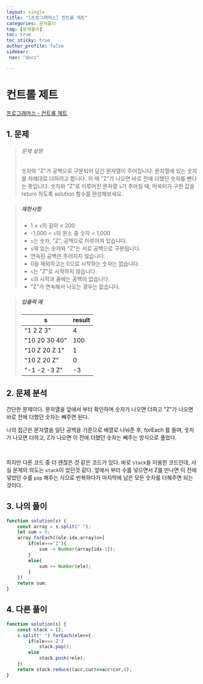 ```yaml
---
layout: single
title: "[프로그래머스] 컨트롤 제트"
categories: 문제풀이
tag: [문제풀이]
toc: true
toc_sticky: true
author_profile: false
sidebar:
 nav: "docs"

---
```


# 컨트롤 제트

[프로그래머스 - 컨트롤 제트](https://school.programmers.co.kr/learn/courses/30/lessons/120853)

## 1. 문제

> ###### 문제 설명
> 
> 숫자와 "Z"가 공백으로 구분되어 담긴 문자열이 주어집니다. 문자열에 있는 숫자를 차례대로 더하려고 합니다. 이 때 "Z"가 나오면 바로 전에 더했던 숫자를 뺀다는 뜻입니다. 숫자와 "Z"로 이루어진 문자열 `s`가 주어질 때, 머쓱이가 구한 값을 return 하도록 solution 함수를 완성해보세요.

> ##### 제한사항
> 
> - 1 ≤ `s`의 길이 ≤ 200
> - -1,000 < `s`의 원소 중 숫자 < 1,000
> - `s`는 숫자, "Z", 공백으로 이루어져 있습니다.
> - `s`에 있는 숫자와 "Z"는 서로 공백으로 구분됩니다.
> - 연속된 공백은 주어지지 않습니다.
> - 0을 제외하고는 0으로 시작하는 숫자는 없습니다.
> - `s`는 "Z"로 시작하지 않습니다.
> - `s`의 시작과 끝에는 공백이 없습니다.
> - "Z"가 연속해서 나오는 경우는 없습니다.

> ##### 입출력 예
> 
> | s             | result |
> | ------------- | ------ |
> | "1 2 Z 3"     | 4      |
> | "10 20 30 40" | 100    |
> | "10 Z 20 Z 1" | 1      |
> | "10 Z 20 Z"   | 0      |
> | "-1 -2 -3 Z"  | -3     |

## 2. 문제 분석

간단한 문제이다. 문자열을 앞에서 부터 확인하며 숫자가 나오면 더하고 "Z"가 나오면 바로 전에 더했던 숫자는 빼주면 된다. 

나의 접근은 문자열을 일단 공백을 기준으로 배열로 나눠준 후, forEach 를 돌며, 숫자가 나오면 더하고, Z가 나오면 이 전에 더했던 숫자는 빼주는 방식으로 풀었다.

<br>

하지만 다른 코드 중 더 괜찮은 것 같은 코드가 있다. 바로 `stack`을 이용한 코드인데, 사실 문제의 의도는 `stack`이 었던것 같다. 앞에서 부터 수를 넣으면서 Z를 만나면 이 전에 넣었던 수를 `pop` 해주는 식으로 반복하다가 마지막에 남은 모든 숫자를 더해주면 되는 것이다. 

## 3. 나의 풀이

```js
function solution(s) {
    const array = s.split(" ");
    let sum = 0;
    array.forEach((ele,idx,array)=>{
        if(ele==='Z'){
            sum -= Number(array[idx-1]);
        }
        else{
            sum += Number(ele);
        }
    })
    return sum;
}
```

## 4. 다른 풀이

```js
function solution(s) {
    const stack = [];
    s.split(" ").forEach(ele=>{
        if(ele==='Z')
            stack.pop();
        else
            stack.push(+ele);
    })
    return stack.reduce((acc,cur)=>acc+cur,0);
}
```
